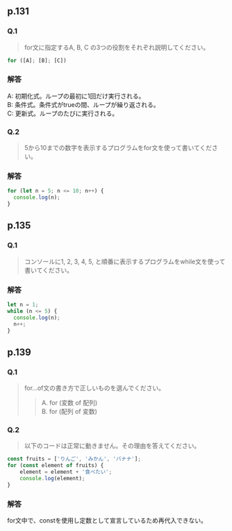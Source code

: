 ## p.131
### Q.1
> for文に指定するA, B, C の3つの役割をそれぞれ説明してください。

```js
for ([A]; [B]; [C])
```

### 解答
A: 初期化式。ループの最初に1回だけ実行される。  
B: 条件式。条件式がtrueの間、ループが繰り返される。  
C: 更新式。ループのたびに実行される。  

### Q.2
> 5から10までの数字を表示するプログラムをfor文を使って書いてください。

### 解答
```js
for (let n = 5; n <= 10; n++) {
  console.log(n);
}
```

## p.135
### Q.1
> コンソールに1, 2, 3, 4, 5, と順番に表示するプログラムをwhile文を使って書いてください。

### 解答
```js
let n = 1;
while (n <= 5) {
  console.log(n);
  n++;
}
```

## p.139
### Q.1
> for...of文の書き方で正しいものを選んでください。  
>> A. for (変数 of 配列)  
>> B. for (配列 of 変数)

### Q.2
> 以下のコードは正常に動きません。その理由を答えてください。

```js
const fruits = ['りんご', 'みかん', 'バナナ'];
for (const element of fruits) {
    element = element + '食べたい';
    console.log(element);
}
```

### 解答
for文中で、constを使用し定数として宣言しているため再代入できない。
